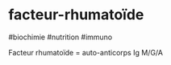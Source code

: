 # facteur-rhumatoïde
#biochimie #nutrition #immuno 


Facteur rhumatoïde = auto-anticorps Ig M/G/A 


